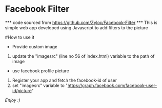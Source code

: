 # Facebook Filter 
*** code sourced from https://github.com/Zyloc/Facebook-Filter ***
This is simple web app developed using Javascript to add filters to the picture

#How to use it

* Provide custom image    
1) update the "imagesrc" (line no 56 of index.html) variable to the path of image

* use facebook profile picture  
1) Register your app and fetch the facebook-id of user  
2) set "imagesrc" variable to "https://graph.facebook.com/facebook-user-id/picture"

*Enjoy :)*
